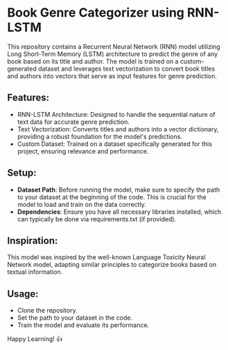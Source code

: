 # Book Genre Categorizer using RNN-LSTM

This repository contains a Recurrent Neural Network (RNN) model utilizing Long Short-Term Memory (LSTM) architecture to predict the genre of any book based on its title and author. The model is trained on a custom-generated dataset and leverages text vectorization to convert book titles and authors into vectors that serve as input features for genre prediction.

## Features:
* RNN-LSTM Architecture: Designed to handle the sequential nature of text data for accurate genre prediction.
* Text Vectorization: Converts titles and authors into a vector dictionary, providing a robust foundation for the model's predictions.
* Custom Dataset: Trained on a dataset specifically generated for this project, ensuring relevance and performance.

## Setup:
* **Dataset Path**: Before running the model, make sure to specify the path to your dataset at the beginning of the code. This is crucial for the model to load and train on the data correctly.
* **Dependencies**: Ensure you have all necessary libraries installed, which can typically be done via requirements.txt (if provided).

## Inspiration:
This model was inspired by the well-known Language Toxicity Neural Network model, adapting similar principles to categorize books based on textual information.

## Usage:
* Clone the repository.
* Set the path to your dataset in the code.
* Train the model and evaluate its performance.

Happy Learning! 👍
